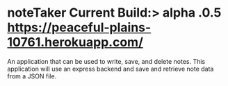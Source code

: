 # noteTaker  Current Build:> alpha .0.5 https://peaceful-plains-10761.herokuapp.com/

 An application that can be used to write, save, and delete notes. This application will use an express backend and save and retrieve note data from a JSON file.
